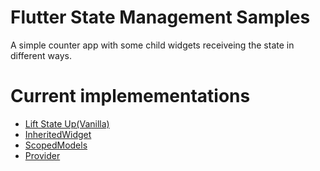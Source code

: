 # Flutter State Management Samples
A simple counter app with some child widgets receiveing the state in different ways.

# Current implemementations

* [Lift State Up(Vanilla)]()
* [InheritedWidget]()
* [ScopedModels]()
* [Provider]()
